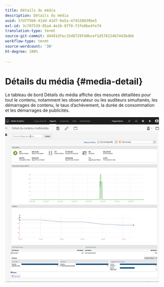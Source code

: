 ```yaml
---
title: Détails du média
description: Détails du média
uuid: 57d7f5b0-41dd-41d7-9a5a-474528839be5
exl-id: 3c707539-95a4-4e16-97f0-f3fe0be4fe74
translation-type: tm+mt
source-git-commit: d4491dfec33d8729f40bcef1d57622467443bdbb
workflow-type: tm+mt
source-wordcount: '30'
ht-degree: 100%

---
```


# Détails du média {#media-detail}

Le tableau de bord Détails du média affiche des mesures détaillées pour tout le contenu, notamment les observateur ou les auditeurs simultanés, les démarrages de contenu, le taux d’achèvement, la durée de consommation et les démarrages de publicités.

![](assets/media_detail.png)
